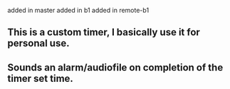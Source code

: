 added in master
added in b1
added in remote-b1
## This is a custom timer, I basically use it for personal use.
## Sounds an alarm/audiofile on completion of the timer set time.
